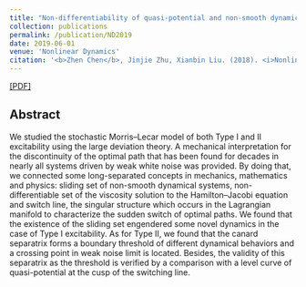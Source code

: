 ```yaml
---
title: "Non-differentiability of quasi-potential and non-smooth dynamics of optimal paths in the stochastic Morris–Lecar model: Type I and II excitability"
collection: publications
permalink: /publication/ND2019
date: 2019-06-01
venue: 'Nonlinear Dynamics'
citation: '<b>Zhen Chen</b>, Jinjie Zhu, Xianbin Liu. (2018). <i>Nonlinear Dynamics</i>, 96(4): 2293-2305.'
---
```



[[PDF]](http://MAGICzhen.github.io/files/ND2019.pdf)

## Abstract
We studied the stochastic Morris–Lecar model of both Type I and II excitability using the large deviation theory. A mechanical interpretation for the discontinuity of the optimal path that has been found for decades in nearly all systems driven by weak white noise was provided. By doing that, we connected some long-separated concepts in mechanics, mathematics and physics: sliding set of non-smooth dynamical systems, non-differentiable set of the viscosity solution to the Hamilton–Jacobi equation and switch line, the singular structure which occurs in the Lagrangian manifold to characterize the sudden switch of optimal paths. We found that the existence of the sliding set engendered some novel dynamics in the case of Type I excitability. As for Type II, we found that the canard separatrix forms a boundary threshold of different dynamical behaviors and a crossing point in weak noise limit is located. Besides, the validity of this separatrix as the threshold is verified by a comparison with a level curve of quasi-potential at the cusp of the switching line.
